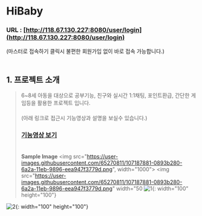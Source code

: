 # HiBaby
### URL : [http://118.67.130.227:8080/user/login](http://118.67.130.227:8080/user/login)
(마스터로 접속하기 클릭시 불편한 회원가입 없이 바로 접속 가능합니다.)
　   
　   

## 1. 프로젝트 소개
> 6~8세 아동을 대상으로 공부기능, 친구와 실시간 1:1채팅, 포인트환급, 간단한 게임등을 활용한 프로젝트 입니다.   
> 　   
> (아래 링크로 접근시 기능영상과 설명을 보실수 있습니다.)
> ### [기능영상 보기](http://118.67.132.252:8080/pj/hibabyTag)
> 　   
> **Sample Image**
<img src="https://user-images.githubusercontent.com/65270811/107187881-0893b280-6a2a-11eb-9896-eea947f3779d.png", width="1000">
<img src="https://user-images.githubusercontent.com/65270811/107187881-0893b280-6a2a-11eb-9896-eea947f3779d.png" width="50
![1](https://user-images.githubusercontent.com/65270811/107187881-0893b280-6a2a-11eb-9896-eea947f3779d.png){: width="100" height="100"}

   
   ![2](https://user-images.githubusercontent.com/65270811/107187931-1cd7af80-6a2a-11eb-8765-e651e8dd275a.png){: width="100" height="100"}






